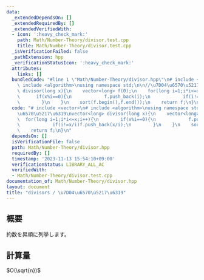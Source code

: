 ```yaml
---
data:
  _extendedDependsOn: []
  _extendedRequiredBy: []
  _extendedVerifiedWith:
  - icon: ':heavy_check_mark:'
    path: Math/Number-Theory/divisor.test.cpp
    title: Math/Number-Theory/divisor.test.cpp
  _isVerificationFailed: false
  _pathExtension: hpp
  _verificationStatusIcon: ':heavy_check_mark:'
  attributes:
    links: []
  bundledCode: "#line 1 \"Math/Number-Theory/divisor.hpp\"\n# include <vector>\n#\
    \ include <algorithm>\nusing namespace std;\n\n//\u7D04\u6570\u5217\u6319\nvector<long>\
    \ divisor(long x){\n    vector<long> f(0);\n    for(long i=1;i*i<=x;i++){\n  \
    \      if(x%i==0){\n            f.push_back(i);\n            if(i!=x/i)f.push_back(x/i);\n\
    \        }\n    }\n    sort(f.begin(),f.end());\n    return f;\n}\n"
  code: "# include <vector>\n# include <algorithm>\nusing namespace std;\n\n//\u7D04\
    \u6570\u5217\u6319\nvector<long> divisor(long x){\n    vector<long> f(0);\n  \
    \  for(long i=1;i*i<=x;i++){\n        if(x%i==0){\n            f.push_back(i);\n\
    \            if(i!=x/i)f.push_back(x/i);\n        }\n    }\n    sort(f.begin(),f.end());\n\
    \    return f;\n}\n"
  dependsOn: []
  isVerificationFile: false
  path: Math/Number-Theory/divisor.hpp
  requiredBy: []
  timestamp: '2023-11-13 15:54:10+09:00'
  verificationStatus: LIBRARY_ALL_AC
  verifiedWith:
  - Math/Number-Theory/divisor.test.cpp
documentation_of: Math/Number-Theory/divisor.hpp
layout: document
title: "divisors / \u7D04\u6570\u5217\u6319"
---
```


## 概要
約数を昇順に列挙します。

## 計算量
$O(\sqrt{n})$


